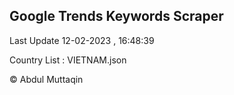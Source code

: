 

## Google Trends Keywords Scraper 
 
Last Update 12-02-2023 , 16:48:39

Country List :
VIETNAM.json



© Abdul Muttaqin 
